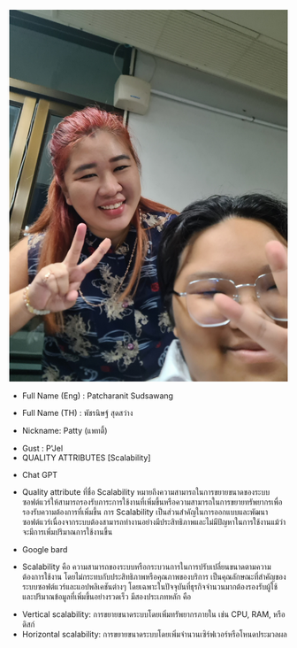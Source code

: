 ![alt text for screen readers](20231011_100013.jpg "Text to show on mouseover")
- Full Name (Eng) : Patcharanit Sudsawang
+ Full Name (TH) : พัชรนิษฐ์ สุดสว่าง
* Nickname: Patty (แพทตี้)
- Gust : P'Jel
- QUALITY ATTRIBUTES [Scalability]
+ Chat GPT
* Quality attribute ที่ชื่อ Scalability หมายถึงความสามารถในการขยายขนาดของระบบซอฟต์แวร์ให้สามารถรองรับภาระการใช้งานที่เพิ่มขึ้นหรือความสามารถในการขยายทรัพยากรเพื่อรองรับความต้องการที่เพิ่มขึ้น การ Scalability เป็นส่วนสำคัญในการออกแบบและพัฒนาซอฟต์แวร์เนื่องจากระบบต้องสามารถทำงานอย่างมีประสิทธิภาพและไม่มีปัญหาในการใช้งานแม้ว่าจะมีการเพิ่มปริมาณการใช้งานขึ้น
+ Google bard
* Scalability คือ ความสามารถของระบบหรือกระบวนการในการปรับเปลี่ยนขนาดตามความต้องการใช้งาน โดยไม่กระทบกับประสิทธิภาพหรือคุณภาพของบริการ เป็นคุณลักษณะที่สำคัญของระบบซอฟต์แวร์และแอปพลิเคชันต่างๆ โดยเฉพาะในปัจจุบันที่ธุรกิจจำนวนมากต้องรองรับผู้ใช้และปริมาณข้อมูลที่เพิ่มขึ้นอย่างรวดเร็ว มีสองประเภทหลัก คือ
- Vertical scalability: การขยายขนาดระบบโดยเพิ่มทรัพยากรภายใน เช่น CPU, RAM, หรือดิสก์
- Horizontal scalability: การขยายขนาดระบบโดยเพิ่มจำนวนเซิร์ฟเวอร์หรือโหนดประมวลผล
